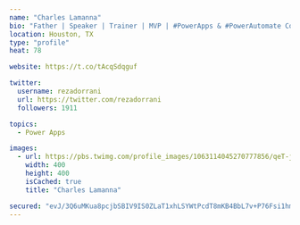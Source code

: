 ```yaml
---
name: "Charles Lamanna"
bio: "Father | Speaker | Trainer | MVP | #PowerApps & #PowerAutomate Community Super User | YouTuber Right-pointing triangle http://youtube.com/c/rezadorrani | Learn - Share - Clockwise rightwards and leftwards open circle arrows"
location: Houston, TX
type: "profile"
heat: 78

website: https://t.co/tAcqSdqguf

twitter:
  username: rezadorrani
  url: https://twitter.com/rezadorrani
  followers: 1911

topics:
  - Power Apps

images:
  - url: https://pbs.twimg.com/profile_images/1063114045270777856/qeT-jpWr_400x400.jpg
    width: 400
    height: 400
    isCached: true
    title: "Charles Lamanna"

secured: "evJ/3Q6uMKua8pcjbSBIV9IS0ZLaT1xhLSYWtPcdT8mKB4BbL7v+P76Fsi1hmQNTwqpfnFR9hICp7vwXnK9DpGjQt0ZsJEOiZoMJRaPLQOWW6LU0XQNJtYEXHJ462j8fSDWU5Yu1W0jedySPc0sgtR5gdjBbDpwnTMa01zQMuRdXXunXREX5YgJ6tAJTYZPaiMxt7LyVytPdIFqkEaRT+x01uxf5jpFf/yAzg4jT+tY8ktaF0HB1kfziiU8rdr5RT3WXCQzVDbHUXbrPDiTgzol1AkT0F0KT/6VrAQgIbbYsL8PCGtMBZXQlDVOlxQWpMfYqMxGjiNhkO+ZDMeJ+BTl5AAkTtZyx2U0TA+jKVYtG74kScHdBhDQBiO9cgQRU1E0UHpo17mLR2/krRfBkat0L77TJaw/xIz3UIAgy3dI=;MoaV9AlspjXE/oi7Bhg97g=="
---
```


